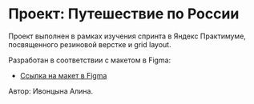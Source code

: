 # Проект: Путешествие по России

Проект выполнен в рамках изучения спринта в Яндекс Практимуме, посвященного резиновой верстке и grid layout.

Разработан в соответствии с макетом в Figma:

* [Ссылка на макет в Figma](https://www.figma.com/file/5S2WSbEFL6awjVWJ0NWL8Q/Sprint-3_-Russia-_-desktop-mobile?node-id=28503%3A0)

Автор: Ивонцына Алина.
